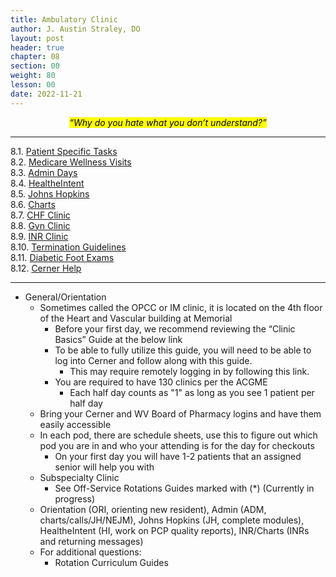 ```yaml
---
title: Ambulatory Clinic
author: J. Austin Straley, DO
layout: post
header: true
chapter: 08
section: 00
weight: 80
lesson: 00
date: 2022-11-21
---
```


*<center><mark>“Why do you hate what you don’t understand?”</mark></center>*

<hr>

8.1. [Patient Specific Tasks][1]<br>
8.2. [Medicare Wellness Visits][2]<br>
8.3. [Admin Days][3]<br>
8.4. [HealtheIntent][4]<br>
8.5. [Johns Hopkins][5]<br>
8.6. [Charts][6]<br>
8.7. [CHF Clinic][7]<br>
8.8. [Gyn Clinic][8]<br>
8.9. [INR Clinic][9]<br>
8.10. [Termination Guidelines][10]<br>
8.11. [Diabetic Foot Exams][11]<br>
8.12. [Cerner Help][12]<br>

<hr>

- General/Orientation
	- Sometimes called the OPCC or IM clinic, it is located on the 4th floor of the Heart and Vascular building at Memorial
		- Before your first day, we recommend reviewing the “Clinic Basics” Guide at the below link
		- To be able to fully utilize this guide, you will need to be able to log into Cerner and follow along with this guide.
			- This may require remotely logging in by following this link.
		- You are required to have 130 clinics per the ACGME
			- Each half day counts as "1" as long as you see 1 patient per half day
	- Bring your Cerner and WV Board of Pharmacy logins and have them easily accessible
	- In each pod, there are schedule sheets, use this to figure out which pod you are in and who your attending is for the day for checkouts
		- On your first day you will have 1-2 patients that an assigned senior will help you with
	- Subspecialty Clinic
		- See Off-Service Rotations Guides marked with (*) (Currently in progress)
	- Orientation (ORI, orienting new resident), Admin (ADM, charts/calls/JH/NEJM), Johns Hopkins (JH, complete modules), HealtheIntent (HI, work on PCP quality reports), INR/Charts (INRs and returning messages)
	- For additional questions:
		- Rotation Curriculum Guides 

[1]: /internguidepages/chapter08/1-patient-tasks/
[2]: /internguidepages/chapter08/2-medicare-wellness-visit/
[3]: /internguidepages/chapter08/3-admin-days/
[4]: /internguidepages/chapter08/4-healtheintent/
[5]: /internguidepages/chapter08/5-johnshopkins/
[6]: /internguidepages/chapter08/6-charts/
[7]: /internguidepages/chapter08/7-chf/
[8]: /internguidepages/chapter08/8-gynclinic/
[9]: /internguidepages/chapter08/9-inrclinic/
[10]: /internguidepages/chapter08/10-terminationguidelines/
[11]: /internguidepages/chapter08/11-diabetic-foot-exam/
[12]: /internguidepages/chapter08/12-cerner-help/

